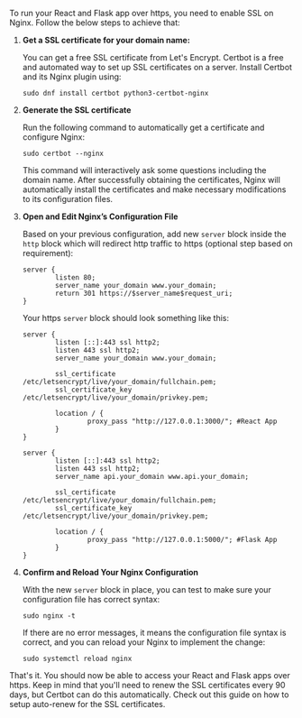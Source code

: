 To run your React and Flask app over https, you need to enable SSL on Nginx. Follow the below steps to achieve that:

1. **Get a SSL certificate for your domain name:**

   You can get a free SSL certificate from Let's Encrypt. Certbot is a free and automated way to set up SSL certificates on a server. Install Certbot and its Nginx plugin using:

   ```
   sudo dnf install certbot python3-certbot-nginx
   ```

2. **Generate the SSL certificate** 

   Run the following command to automatically get a certificate and configure Nginx:

   ```
   sudo certbot --nginx
   ```

   This command will interactively ask some questions including the domain name. After successfully obtaining the certificates, Nginx will automatically install the certificates and make necessary modifications to its configuration files. 

3. **Open and Edit Nginx’s Configuration File**

   Based on your previous configuration, add new `server` block inside the `http` block which will redirect http traffic to https (optional step based on requirement):

   ```
   server {
           listen 80;
           server_name your_domain www.your_domain;
           return 301 https://$server_name$request_uri;
   }
   ```

   Your https `server` block should look something like this:

   ```
   server {
           listen [::]:443 ssl http2;
           listen 443 ssl http2;
           server_name your_domain www.your_domain;

           ssl_certificate /etc/letsencrypt/live/your_domain/fullchain.pem;
           ssl_certificate_key /etc/letsencrypt/live/your_domain/privkey.pem;

           location / {
                   proxy_pass "http://127.0.0.1:3000/"; #React App
           }
   }

   server {
           listen [::]:443 ssl http2;
           listen 443 ssl http2;
           server_name api.your_domain www.api.your_domain;

           ssl_certificate /etc/letsencrypt/live/your_domain/fullchain.pem;
           ssl_certificate_key /etc/letsencrypt/live/your_domain/privkey.pem;

           location / {
                   proxy_pass "http://127.0.0.1:5000/"; #Flask App
           }
   }
   ```

4. **Confirm and Reload Your Nginx Configuration**

   With the new `server` block in place, you can test to make sure your configuration file has correct syntax:

   ```
   sudo nginx -t
   ```

   If there are no error messages, it means the configuration file syntax is correct, and you can reload your Nginx to implement the change:

   ```
   sudo systemctl reload nginx
   ```

That's it. You should now be able to access your React and Flask apps over https. Keep in mind that you'll need to renew the SSL certificates every 90 days, but Certbot can do this automatically. Check out this guide on how to setup auto-renew for the SSL certificates.